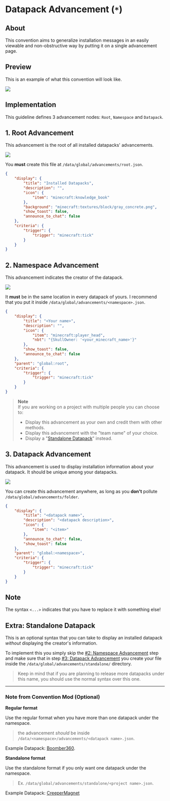 # Datapack Advancement (`*`)

## About

This convention aims to generalize installation messages in an easily viewable and non-obstructive way by putting it on a single advancement page.

## Preview

This is an example of what this convention will look like.

![](./advancement/preview.png)

## Implementation

This guideline defines 3 advancement nodes: `Root`, `Namespace` and `Datapack`.

## 1. Root Advancement

This advancement is the root of all installed datapacks' advancements.

![](./advancement/root.png)

You **must** create this file at `/data/global/advancements/root.json`.

```json
{
    "display": {
        "title": "Installed Datapacks",
        "description": "",
        "icon": {
            "item": "minecraft:knowledge_book"
        },
        "background": "minecraft:textures/block/gray_concrete.png",
        "show_toast": false,
        "announce_to_chat": false
    },
    "criteria": {
        "trigger": {
            "trigger": "minecraft:tick"
        }
    }
}
```

## 2. Namespace Advancement

This advancement indicates the creator of the datapack.

![](./advancement/namespace.png)

It **must** be in the same location in every datapack of yours. I recommend that you put it inside `/data/global/advancements/<namespace>.json`.

```json
{
    "display": {
        "title": "<Your name>",
        "description": "",
        "icon": {
            "item": "minecraft:player_head",
            "nbt": "{SkullOwner: '<your_minecraft_name>'}"
        },
        "show_toast": false,
        "announce_to_chat": false
    },
    "parent": "global:root",
    "criteria": {
        "trigger": {
            "trigger": "minecraft:tick"
        }
    }
}
```

> **Note**  
> If you are working on a project with multiple people you can choose to:
> - Display this advancement as your own and credit them with other methods.
> - Display this advancement with the "team name" of your choice.
> - Display a "[Standalone Datapack](#extra-standalone-datapack)" instead.

## 3. Datapack Advancement

This advancement is used to display installation information about your datapack. It should be unique among your datapacks.

![](./advancement/datapack.png)

You can create this advancement anywhere, as long as you **don't** pollute `/data/global/advancements/folder`.

```json
{
    "display": {
        "title": "<datapack name>",
        "description": "<datapack description>",
        "icon": {
            "item": "<item>"
        },
        "announce_to_chat": false,
        "show_toast": false
    },
    "parent": "global:<namespace>",
    "criteria": {
        "trigger": {
            "trigger": "minecraft:tick"
        }
    }
}
```

## Note

The syntax `<...>` indicates that you have to replace it with something else!

## Extra: Standalone Datapack

This is an optional syntax that you can take to display an installed datapack *without* displaying the creator's information.

To implement this you simply skip the [#2: Namespace Advancement](#2-namespace-advancement) step and make sure that in step [#3: Datapack Advancement](#3-datapack-advancement) you create your file inside the `/data/global/advancements/standalone/` directory.

> Keep in mind that if you are planning to release more datapacks under this name, you should use the normal syntax over this one.

--------------------

### **Note from Convention Mod (Optional)**

**Regular format**


Use the regular format when you have more than one datapack under the namespace.


> the advancement *should* be inside `/data/<namespace>/advancements/<datapack name>.json`.

Example Datapack: [Boomber360](https://www.planetminecraft.com/member/boomber360/).

**Standalone format**

Use the standalone format if you only want one datapack under the namespace.


> Ex. `/data/global/advancements/standalone/<project name>.json`.

Example Datapack: [CreeperMagnet](https://www.planetminecraft.com/data-pack/the-creeper-s-code/)